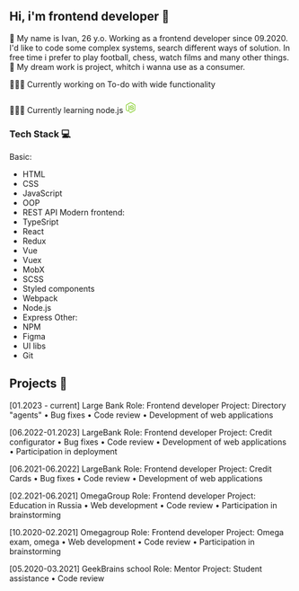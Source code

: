 ## Hi, i'm frontend developer 👋

🖖 My name is Ivan, 26 y.o. Working as a frontend developer since 09.2020. I'd like to code some complex systems, search different ways of solution. In free time i prefer to play football, chess, watch films and many other things. 
💭 My dream work is project, whitch i wanna use as a consumer.

🧑🏻‍💻 Currently working on To-do with wide functionality
###
🙇🏻‍♂️ Currently learning node.js <img src="https://github.com/Wonder4Code/Wonder4Code/blob/main/images/nodejs.svg" width=20/>

### Tech Stack 💻
Basic:
- HTML
- CSS
- JavaScript
- OOP
- REST API
Modern frontend:
- TypeSript
- React
- Redux
- Vue
- Vuex
- MobX
- SCSS
- Styled components
- Webpack
- Node.js
- Express
Other:
- NPM
- Figma
- UI libs
- Git

## Projects 🎨
[01.2023 - current] Large Bank
Role: Frontend developer
Project: Directory "agents"
• Bug fixes
• Code review
• Development of web applications

[06.2022-01.2023] LargeBank
Role: Frontend developer
Project: Credit configurator
• Bug fixes
• Code review
• Development of web applications
• Participation in deployment

[06.2021-06.2022] LargeBank
Role: Frontend developer 
Project: Credit Cards
• Bug fixes
• Code review
• Development of web applications
   
[02.2021-06.2021] OmegaGroup
Role: Frontend developer
Project: Education in Russia
• Web development
• Code review
• Participation in brainstorming

[10.2020-02.2021] Omegagroup
Role: Frontend developer
Project: Omega exam, omega
• Web development
• Code review
• Participation in brainstorming

[05.2020-03.2021] GeekBrains school
Role: Mentor
Project: Student assistance
• Code review

<!--
**Wonder4Code/Wonder4Code** is a ✨ _special_ ✨ repository because its `README.md` (this file) appears on your GitHub profile.

Here are some ideas to get you started:

- 🔭 I’m currently working on ...
- 🌱 I’m currently learning ...
- 👯 I’m looking to collaborate on ...
- 🤔 I’m looking for help with ...
- 💬 Ask me about ...
- 📫 How to reach me: ...
- 😄 Pronouns: ...
- ⚡ Fun fact: ...
-->
